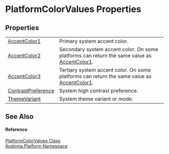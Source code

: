 # PlatformColorValues Properties




## Properties
<table>
<tr>
<td><a href="P_Avalonia_Platform_PlatformColorValues_AccentColor1">AccentColor1</a></td>
<td>Primary system accent color.</td>
</tr>
<tr>
<td><a href="P_Avalonia_Platform_PlatformColorValues_AccentColor2">AccentColor2</a></td>
<td>Secondary system accent color. On some platforms can return the same value as <a href="P_Avalonia_Platform_PlatformColorValues_AccentColor1">AccentColor1</a>.</td>
</tr>
<tr>
<td><a href="P_Avalonia_Platform_PlatformColorValues_AccentColor3">AccentColor3</a></td>
<td>Tertiary system accent color. On some platforms can return the same value as <a href="P_Avalonia_Platform_PlatformColorValues_AccentColor1">AccentColor1</a>.</td>
</tr>
<tr>
<td><a href="P_Avalonia_Platform_PlatformColorValues_ContrastPreference">ContrastPreference</a></td>
<td>System high contrast preference.</td>
</tr>
<tr>
<td><a href="P_Avalonia_Platform_PlatformColorValues_ThemeVariant">ThemeVariant</a></td>
<td>System theme variant or mode.</td>
</tr>
</table>

## See Also


#### Reference
<a href="T_Avalonia_Platform_PlatformColorValues">PlatformColorValues Class</a>  
<a href="N_Avalonia_Platform">Avalonia.Platform Namespace</a>  

